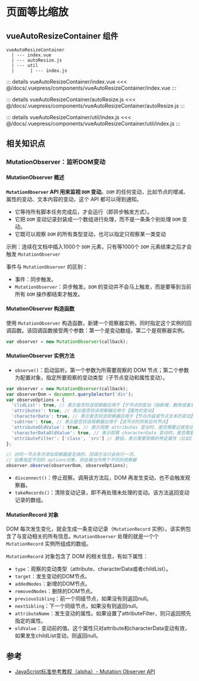 # 页面等比缩放

## vueAutoResizeContainer 组件

``` text
vueAutoResizeContainer
  | --- index.vue
  | --- autoResize.js
  | --- util
  |      | --- index.js
```

::: details vueAutoResizeContainer/index.vue
<<< @/docs/.vuepress/components/vueAutoResizeContainer/index.vue
:::

::: details vueAutoResizeContainer/autoResize.js
<<< @/docs/.vuepress/components/vueAutoResizeContainer/autoResize.js
:::

::: details vueAutoResizeContainer/util/index.js
<<< @/docs/.vuepress/components/vueAutoResizeContainer/util/index.js
:::

## 相关知识点

### MutationObserver：监听DOM变动

#### MutationObserver 概述

**`MutationObserver` API 用来监视 `DOM` 变动**。`DOM` 的任何变动，比如节点的增减、属性的变动、文本内容的变动，这个 API 都可以得到通知。

+ 它等待所有脚本任务完成后，才会运行（即异步触发方式）。
+ 它把 `DOM` 变动记录封装成一个数组进行处理，而不是一条条个别处理 `DOM` 变动。
+ 它既可以观察 `DOM` 的所有类型变动，也可以指定只观察某一类变动

示例：连续在文档中插入1000个 `DOM` 元素，只有等1000个 `DOM` 元素结束之后才会触发 `MutationObserver`

事件与 `MutationObserver` 的区别：

+ 事件：同步触发。
+ `MutationObserver`：异步触发。`DOM` 的变动并不会马上触发，而是要等到当前所有 `DOM` 操作都结束才触发。

#### MutationObserver 构造函数

使用 `MutationObserver` 构造函数，新建一个观察器实例，同时指定这个实例的回调函数。该回调函数接受两个参数：第一个是变动数组，第二个是观察器实例。

``` javascript
var observer = new MutationObserver(callback);
```

#### MutationObserver 实例方法

+ `observe()`：启动监听。第一个参数为所需要观察的 DOM 节点；第二个参数为配置对象，指定所要观察的变动类型（子节点变动和属性变动）。

``` javascript
var observer = new MutationObserver(callback);
var observerDom = document.querySelector('div');
var observeOptions = {
  'clidList': true, // 表示是否将该观察器应用于【子节点的变动（指新增，删除或者更改）】
  'attributes': true, // 表示是否将该观察器应用于【属性的变动】
  'characterData': true, // 表示是否将该观察器应用于【节点内容或节点文本的变动】
  'subtree': true, // 表示是否将该观察器应用于【该节点的所有后代节点】
  'attributeOldValue': true, // 表示观察 attributes 变动时，是否需要记录变动前的属性值
  'characterDataOldValue': true, // 表示观察 characterData 变动时，是否需要记录变动前的值
  'attributeFilter': ['class', 'src'] // 数组，表示需要观察的特定属性（比如['class', 'src']）
};

// 对同一节点多次添加观察器是无效的，回调方法只会执行一次。
// 如果指定不同的 options对象，则会被当作两个不同的观察器
observer.observe(observerDom, observeOptions);
```

+ `disconnect()`：停止观察。调用该方法后，DOM 再发生变动，也不会触发观察器。
+ `takeRecords()`：清除变动记录，即不再处理未处理的变动。该方法返回变动记录的数组。

#### MutationRecord 对象

DOM 每次发生变化，就会生成一条变动记录（`MutationRecord` 实例）。该实例包含了与变动相关的所有信息。`MutationObserver` 处理的就是一个个 `MutationRecord` 实例所组成的数组。

`MutationRecord` 对象包含了 DOM 的相关信息，有如下属性：

+ `type`：观察的变动类型（attribute、characterData或者childList）。
+ `target`：发生变动的DOM节点。
+ `addedNodes`：新增的DOM节点。
+ `removedNodes`：删除的DOM节点。
+ `previousSibling`：前一个同级节点，如果没有则返回null。
+ `nextSibling`：下一个同级节点，如果没有则返回null。
+ `attributeName`：发生变动的属性。如果设置了attributeFilter，则只返回预先指定的属性。
+ `oldValue`：变动前的值。这个属性只对attribute和characterData变动有效，如果发生childList变动，则返回null。

## 参考

+ [JavaScript标准参考教程（alpha）- Mutation Observer API](https://javascript.ruanyifeng.com/dom/mutationobserver.html#toc1)

